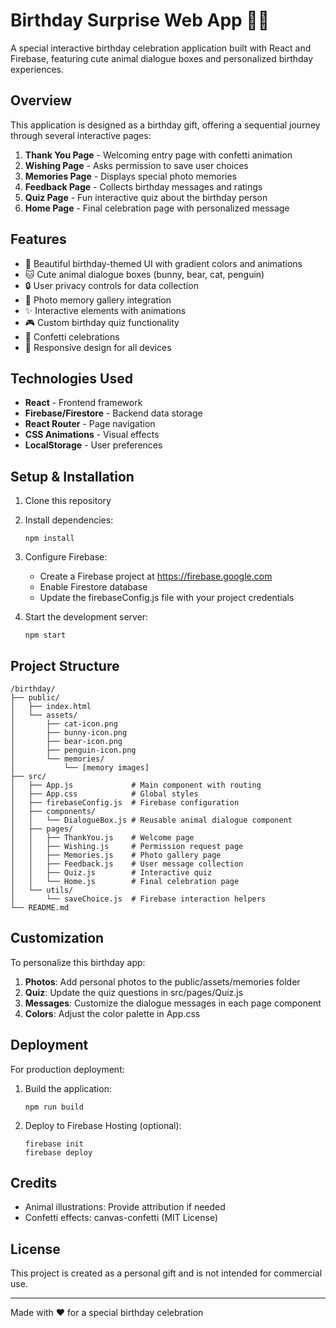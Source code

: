 # Birthday Surprise Web App 🎂✨

A special interactive birthday celebration application built with React and Firebase, featuring cute animal dialogue boxes and personalized birthday experiences.

## Overview

This application is designed as a birthday gift, offering a sequential journey through several interactive pages:

1. **Thank You Page** - Welcoming entry page with confetti animation
2. **Wishing Page** - Asks permission to save user choices
3. **Memories Page** - Displays special photo memories
4. **Feedback Page** - Collects birthday messages and ratings
5. **Quiz Page** - Fun interactive quiz about the birthday person
6. **Home Page** - Final celebration page with personalized message

## Features

- 🎨 Beautiful birthday-themed UI with gradient colors and animations
- 🐱 Cute animal dialogue boxes (bunny, bear, cat, penguin)
- 🔒 User privacy controls for data collection
- 📸 Photo memory gallery integration
- ✨ Interactive elements with animations
- 🎮 Custom birthday quiz functionality
- 🎇 Confetti celebrations
- 📱 Responsive design for all devices

## Technologies Used

- **React** - Frontend framework
- **Firebase/Firestore** - Backend data storage
- **React Router** - Page navigation
- **CSS Animations** - Visual effects
- **LocalStorage** - User preferences

## Setup & Installation

1. Clone this repository
2. Install dependencies:
   ```
   npm install
   ```
3. Configure Firebase:
   - Create a Firebase project at https://firebase.google.com
   - Enable Firestore database
   - Update the firebaseConfig.js file with your project credentials

4. Start the development server:
   ```
   npm start
   ```

## Project Structure

```
/birthday/
├── public/
│   ├── index.html
│   └── assets/
│       ├── cat-icon.png
│       ├── bunny-icon.png
│       ├── bear-icon.png
│       ├── penguin-icon.png
│       └── memories/
│           └── [memory images]
├── src/
│   ├── App.js             # Main component with routing
│   ├── App.css            # Global styles
│   ├── firebaseConfig.js  # Firebase configuration
│   ├── components/
│   │   └── DialogueBox.js # Reusable animal dialogue component
│   ├── pages/
│   │   ├── ThankYou.js    # Welcome page
│   │   ├── Wishing.js     # Permission request page
│   │   ├── Memories.js    # Photo gallery page
│   │   ├── Feedback.js    # User message collection
│   │   ├── Quiz.js        # Interactive quiz
│   │   └── Home.js        # Final celebration page
│   └── utils/
│       └── saveChoice.js  # Firebase interaction helpers
└── README.md
```

## Customization

To personalize this birthday app:

1. **Photos**: Add personal photos to the public/assets/memories folder
2. **Quiz**: Update the quiz questions in src/pages/Quiz.js
3. **Messages**: Customize the dialogue messages in each page component
4. **Colors**: Adjust the color palette in App.css

## Deployment

For production deployment:

1. Build the application:
   ```
   npm run build
   ```

2. Deploy to Firebase Hosting (optional):
   ```
   firebase init
   firebase deploy
   ```

## Credits

- Animal illustrations: Provide attribution if needed
- Confetti effects: canvas-confetti (MIT License)

## License

This project is created as a personal gift and is not intended for commercial use.

---

Made with ❤️ for a special birthday celebration
